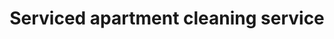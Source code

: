 ---
title: "Serviced apartment cleaning service"
alt: "Spotless cleaning and restocking to maintain premium serviced apartments"
description: "Spotless cleaning and restocking to maintain premium serviced apartments"
service: "commercial-cleaning"
image: "/blogs-img/blog.jpg"
ogImage: "/blogs-img/blog.jpg"
colour: "blue"
pathtxt: "Serviced apartment cleaning"
published: true
---
